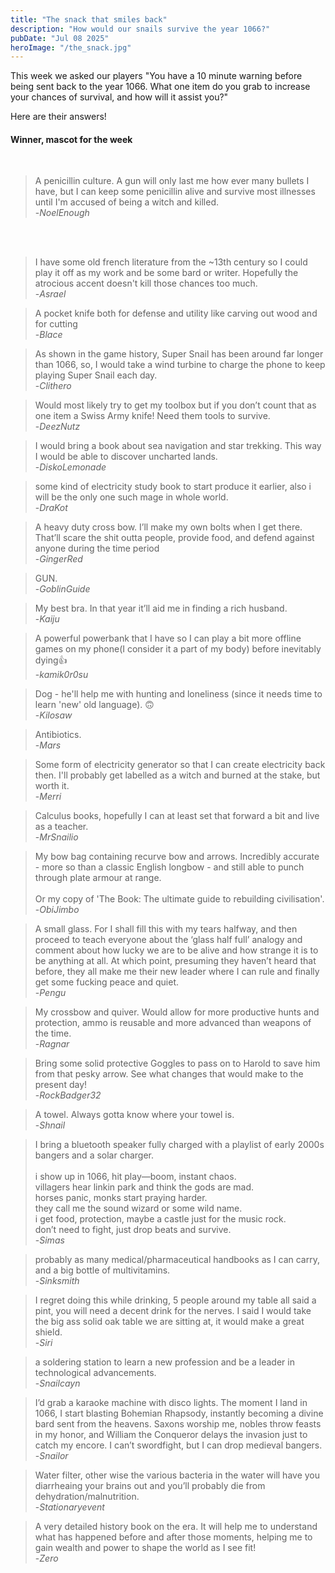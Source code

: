 ```yaml
---
title: "The snack that smiles back"
description: "How would our snails survive the year 1066?"
pubDate: "Jul 08 2025"
heroImage: "/the_snack.jpg"
---
```


This week we asked our players "You have a 10 minute warning before being sent back to the year 1066. What one item do you grab to increase your chances of survival, and how will it assist you?" 

Here are their answers!

<h4>Winner, mascot for the week</h4><br>

>A penicillin culture. A gun will only last me how ever many bullets I have, but I can keep some penicillin alive and survive most illnesses until I'm accused of being a witch and killed.<br>
>-<cite>NoelEnough</cite>
<br>
<br>

>I have some old french literature from the ~13th century so I could play it off as my work and be some bard or writer. Hopefully the atrocious accent doesn't kill those chances too much.<br>
>-<cite>Asrael</cite>


>A pocket knife both for defense and utility like carving out wood and for cutting<br>
>-<cite>Blace</cite>


>As shown in the game history, Super Snail has been around far longer than 1066, so, I would take a wind turbine to charge the phone to keep playing Super Snail each day.<br>
>-<cite>Clithero</cite>

>Would most likely try to get my toolbox but if you don’t count that as one item a Swiss Army knife! Need them tools to survive.<br>
>-<cite>DeezNutz</cite>

>I would bring a book about sea navigation and star trekking. This way I would be able to discover uncharted lands.<br>
>-<cite>DiskoLemonade</cite>


>some kind of electricity study book to start produce it earlier, also i will be the only one such mage in whole world.<br>
>-<cite>DraKot</cite>


>A heavy duty cross bow. I’ll make my own bolts when I get there. That’ll scare the shit outta people, provide food, and defend against anyone during the time period<br>
>-<cite>GingerRed</cite>

>GUN.<br>
>-<cite>GoblinGuide</cite>

>My best bra. In that year it’ll aid me in finding a rich husband.<br>
>-<cite>Kaiju</cite>

>A powerful powerbank that I have so I can play a bit more offline games on my phone(I consider it a part of my body) before inevitably dying👍<br>
>-<cite>kamik0r0su</cite>

>Dog - he'll help me with hunting and loneliness (since it needs time to learn 'new' old language). 🙃<br>
>-<cite>Kilosaw</cite>


>Antibiotics.<br>
>-<cite>Mars</cite>


>Some form of electricity generator so that I can create electricity back then. I'll probably get labelled as a witch and burned at the stake, but worth it.<br>
>-<cite>Merri</cite>

>Calculus books, hopefully I can at least set that forward a bit and live as a teacher.<br>
>-<cite>MrSnailio</cite>

>My bow bag containing recurve bow and arrows. Incredibly accurate - more so than a classic English longbow - and still able to punch through plate armour at range.<br>
><br>
>Or my copy of 'The Book: The ultimate guide to rebuilding civilisation'.<br>
>-<cite>ObiJimbo</cite>

>A small glass. For I shall fill this with my tears halfway, and then proceed to teach everyone about the ‘glass half full’ analogy and comment about how lucky we are to be 
>alive and how strange it is to be anything at all. At which point, presuming they haven’t heard that before, they all make me their new leader where I can rule and 
>finally get some fucking peace and quiet.<br>
>-<cite>Pengu</cite>

>My crossbow and quiver. Would allow for more productive hunts and protection, ammo is reusable and more advanced than weapons of the time.<br>
>-<cite>Ragnar</cite>

>Bring some solid protective Goggles to pass on to Harold to save him from that pesky arrow. See what changes that would make to the present day!<br>
>-<cite>RockBadger32</cite>

>A towel. Always gotta know where your towel is.<br>
>-<cite>Shnail</cite>


>I bring a bluetooth speaker fully charged with a playlist of early 2000s bangers and a solar charger.<br>
><br>
>i show up in 1066, hit play—boom, instant chaos.<br>
>villagers hear linkin park and think the gods are mad.<br>
>horses panic, monks start praying harder.<br>
>they call me the sound wizard or some wild name.<br>
>i get food, protection, maybe a castle just for the music rock.<br>
>don’t need to fight, just drop beats and survive.<br>
>-<cite>Simas</cite>


>probably as many medical/pharmaceutical handbooks as I can carry, and a big bottle of multivitamins.<br>
>-<cite>Sinksmith</cite>


>I regret doing this while drinking, 5 people around my table all said a pint, you will need a decent drink for the nerves. I said I would take the big ass solid oak table we are sitting at, it would make a great shield.<br>
>-<cite>Siri</cite>


>a soldering station to learn a new profession and be a leader in technological advancements.<br>
>-<cite>Snailcayn</cite>


>I’d grab a karaoke machine with disco lights. The moment I land in 1066, I start blasting Bohemian Rhapsody, instantly becoming a divine bard sent from the heavens. 
>Saxons worship me, nobles throw feasts in my honor, and William the Conqueror delays the invasion just to catch my encore. I can’t swordfight, but I can drop medieval bangers.<br>
>-<cite>Snailor</cite>


>Water filter, other wise the various bacteria in the water will have you diarrheaing your brains out and you’ll probably die from dehydration/malnutrition.<br>
>-<cite>Stationaryevent</cite>


>A very detailed history book on the era. It will help me to understand what has happened before and after those moments, helping me to gain wealth and power to shape the world as I see fit!<br>
>-<cite>Zero</cite>